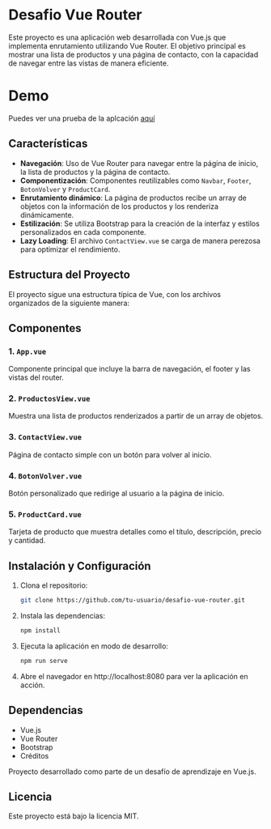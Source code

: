 # Desafio Vue Router

Este proyecto es una aplicación web desarrollada con Vue.js que implementa enrutamiento utilizando Vue Router. El objetivo principal es mostrar una lista de productos y una página de contacto, con la capacidad de navegar entre las vistas de manera eficiente.

# Demo
Puedes ver una prueba de la aplcación [aquí]('https://desafio-vue-router.netlify.app/')

## Características

- **Navegación**: Uso de Vue Router para navegar entre la página de inicio, la lista de productos y la página de contacto.
- **Componentización**: Componentes reutilizables como `Navbar`, `Footer`, `BotonVolver` y `ProductCard`.
- **Enrutamiento dinámico**: La página de productos recibe un array de objetos con la información de los productos y los renderiza dinámicamente.
- **Estilización**: Se utiliza Bootstrap para la creación de la interfaz y estilos personalizados en cada componente.
- **Lazy Loading**: El archivo `ContactView.vue` se carga de manera perezosa para optimizar el rendimiento.

## Estructura del Proyecto

El proyecto sigue una estructura típica de Vue, con los archivos organizados de la siguiente manera:
## Componentes

### 1. `App.vue`
Componente principal que incluye la barra de navegación, el footer y las vistas del router.

### 2. `ProductosView.vue`
Muestra una lista de productos renderizados a partir de un array de objetos.

### 3. `ContactView.vue`
Página de contacto simple con un botón para volver al inicio.

### 4. `BotonVolver.vue`
Botón personalizado que redirige al usuario a la página de inicio.

### 5. `ProductCard.vue`
Tarjeta de producto que muestra detalles como el título, descripción, precio y cantidad.

## Instalación y Configuración

1. Clona el repositorio:

   ```bash
   git clone https://github.com/tu-usuario/desafio-vue-router.git
   ```
2. Instala las dependencias:
   ```bash
   npm install
   ```
3. Ejecuta la aplicación en modo de desarrollo:
   ```bash
   npm run serve
   ```
4. Abre el navegador en http://localhost:8080 para ver la aplicación en acción.

## Dependencias
- Vue.js
- Vue Router
- Bootstrap
- Créditos
  
Proyecto desarrollado como parte de un desafío de aprendizaje en Vue.js.

## Licencia
Este proyecto está bajo la licencia MIT.
   

